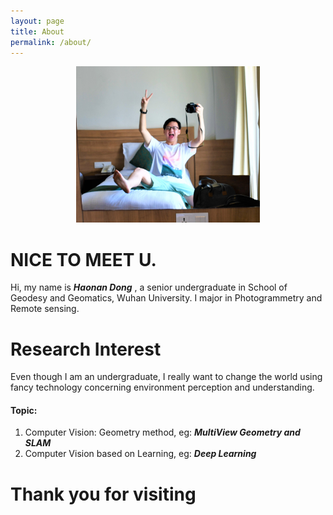 ```yaml
---
layout: page
title: About
permalink: /about/
---
```


<div align=center><img src="https://github.com/haonan-dong/haonan-dong.github.io/raw/master/assets/img/about_me/me.JPG" height="250"></div>  

# NICE TO MEET U. 
Hi, my name is    ***Haonan Dong***  , a senior undergraduate in School of Geodesy and Geomatics, Wuhan University. I major in Photogrammetry and Remote sensing.

# Research Interest
Even though I am an undergraduate, I really want to change the world using fancy technology concerning environment perception and understanding.

#### Topic:
1. Computer Vision: Geometry method, eg: ***MultiView Geometry and SLAM***
2. Computer Vision based on Learning, eg: ***Deep Learning***


# Thank you for visiting
